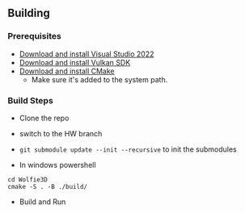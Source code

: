 ## Building 
### Prerequisites
- [Download and install Visual Studio 2022](https://visualstudio.microsoft.com/vs/)
- [Download and install Vulkan SDK](https://vulkan.lunarg.com/)
- [Download and install CMake](https://cmake.org/download/)
  - Make sure it's added to the system path.



### Build Steps
- Clone the repo
- switch to the HW branch
- ```git submodule update --init --recursive``` to init the submodules

- In windows powershell
```
cd Wolfie3D
cmake -S . -B ./build/
```
- Build and Run 
